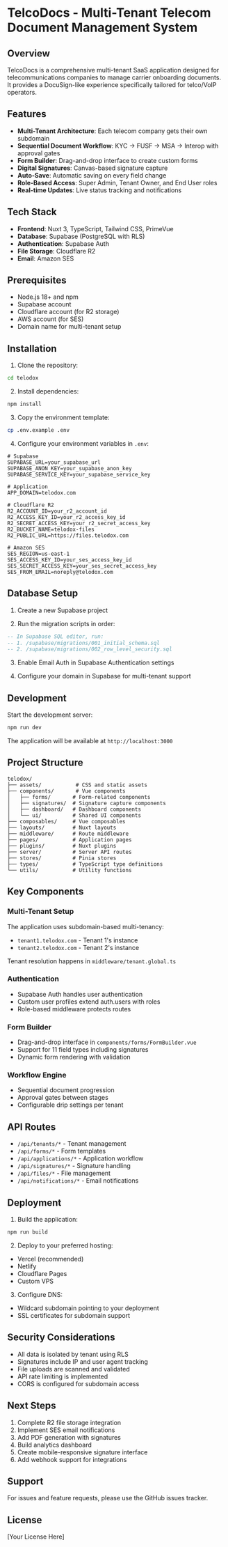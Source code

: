 # TelcoDocs - Multi-Tenant Telecom Document Management System

## Overview

TelcoDocs is a comprehensive multi-tenant SaaS application designed for telecommunications companies to manage carrier onboarding documents. It provides a DocuSign-like experience specifically tailored for telco/VoIP operators.

## Features

- **Multi-Tenant Architecture**: Each telecom company gets their own subdomain
- **Sequential Document Workflow**: KYC → FUSF → MSA → Interop with approval gates
- **Form Builder**: Drag-and-drop interface to create custom forms
- **Digital Signatures**: Canvas-based signature capture
- **Auto-Save**: Automatic saving on every field change
- **Role-Based Access**: Super Admin, Tenant Owner, and End User roles
- **Real-time Updates**: Live status tracking and notifications

## Tech Stack

- **Frontend**: Nuxt 3, TypeScript, Tailwind CSS, PrimeVue
- **Database**: Supabase (PostgreSQL with RLS)
- **Authentication**: Supabase Auth
- **File Storage**: Cloudflare R2
- **Email**: Amazon SES

## Prerequisites

- Node.js 18+ and npm
- Supabase account
- Cloudflare account (for R2 storage)
- AWS account (for SES)
- Domain name for multi-tenant setup

## Installation

1. Clone the repository:
```bash
cd telodox
```

2. Install dependencies:
```bash
npm install
```

3. Copy the environment template:
```bash
cp .env.example .env
```

4. Configure your environment variables in `.env`:
```
# Supabase
SUPABASE_URL=your_supabase_url
SUPABASE_ANON_KEY=your_supabase_anon_key
SUPABASE_SERVICE_KEY=your_supabase_service_key

# Application
APP_DOMAIN=telodox.com

# Cloudflare R2
R2_ACCOUNT_ID=your_r2_account_id
R2_ACCESS_KEY_ID=your_r2_access_key_id
R2_SECRET_ACCESS_KEY=your_r2_secret_access_key
R2_BUCKET_NAME=telodox-files
R2_PUBLIC_URL=https://files.telodox.com

# Amazon SES
SES_REGION=us-east-1
SES_ACCESS_KEY_ID=your_ses_access_key_id
SES_SECRET_ACCESS_KEY=your_ses_secret_access_key
SES_FROM_EMAIL=noreply@telodox.com
```

## Database Setup

1. Create a new Supabase project

2. Run the migration scripts in order:
```sql
-- In Supabase SQL editor, run:
-- 1. /supabase/migrations/001_initial_schema.sql
-- 2. /supabase/migrations/002_row_level_security.sql
```

3. Enable Email Auth in Supabase Authentication settings

4. Configure your domain in Supabase for multi-tenant support

## Development

Start the development server:

```bash
npm run dev
```

The application will be available at `http://localhost:3000`

## Project Structure

```
telodox/
├── assets/           # CSS and static assets
├── components/       # Vue components
│   ├── forms/       # Form-related components
│   ├── signatures/  # Signature capture components
│   ├── dashboard/   # Dashboard components
│   └── ui/          # Shared UI components
├── composables/     # Vue composables
├── layouts/         # Nuxt layouts
├── middleware/      # Route middleware
├── pages/           # Application pages
├── plugins/         # Nuxt plugins
├── server/          # Server API routes
├── stores/          # Pinia stores
├── types/           # TypeScript type definitions
└── utils/           # Utility functions
```

## Key Components

### Multi-Tenant Setup

The application uses subdomain-based multi-tenancy:
- `tenant1.telodox.com` - Tenant 1's instance
- `tenant2.telodox.com` - Tenant 2's instance

Tenant resolution happens in `middleware/tenant.global.ts`

### Authentication

- Supabase Auth handles user authentication
- Custom user profiles extend auth.users with roles
- Role-based middleware protects routes

### Form Builder

- Drag-and-drop interface in `components/forms/FormBuilder.vue`
- Support for 11 field types including signatures
- Dynamic form rendering with validation

### Workflow Engine

- Sequential document progression
- Approval gates between stages
- Configurable drip settings per tenant

## API Routes

- `/api/tenants/*` - Tenant management
- `/api/forms/*` - Form templates
- `/api/applications/*` - Application workflow
- `/api/signatures/*` - Signature handling
- `/api/files/*` - File management
- `/api/notifications/*` - Email notifications

## Deployment

1. Build the application:
```bash
npm run build
```

2. Deploy to your preferred hosting:
- Vercel (recommended)
- Netlify
- Cloudflare Pages
- Custom VPS

3. Configure DNS:
- Wildcard subdomain pointing to your deployment
- SSL certificates for subdomain support

## Security Considerations

- All data is isolated by tenant using RLS
- Signatures include IP and user agent tracking
- File uploads are scanned and validated
- API rate limiting is implemented
- CORS is configured for subdomain access

## Next Steps

1. Complete R2 file storage integration
2. Implement SES email notifications
3. Add PDF generation with signatures
4. Build analytics dashboard
5. Create mobile-responsive signature interface
6. Add webhook support for integrations

## Support

For issues and feature requests, please use the GitHub issues tracker.

## License

[Your License Here]
